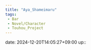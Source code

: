 ```yaml
---
title: "Aya_Shameimaru"
tags:
 - Bar
 - Novel/Character
 - Touhou_Project
---
```


date: 2024-12-20T14:05:27+09:00
up::


